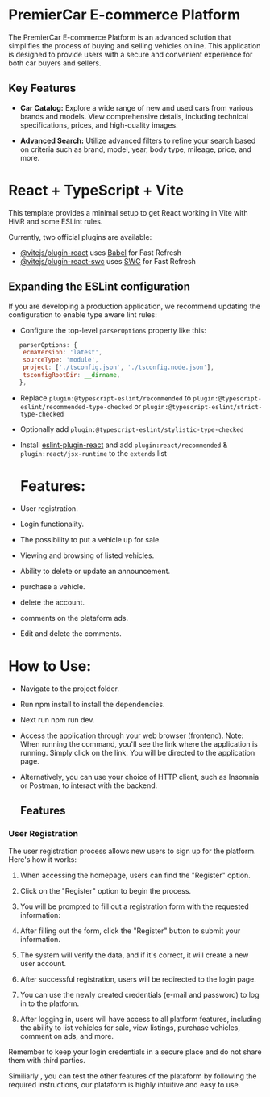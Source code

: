 # PremierCar E-commerce Platform

The PremierCar E-commerce Platform is an advanced solution that simplifies the process of buying and selling vehicles online. This application is designed to provide users with a secure and convenient experience for both car buyers and sellers.

## Key Features

- **Car Catalog:** Explore a wide range of new and used cars from various brands and models. View comprehensive details, including technical specifications, prices, and high-quality images.

- **Advanced Search:** Utilize advanced filters to refine your search based on criteria such as brand, model, year, body type, mileage, price, and more.
 
# React + TypeScript + Vite

This template provides a minimal setup to get React working in Vite with HMR and some ESLint rules.

Currently, two official plugins are available:

- [@vitejs/plugin-react](https://github.com/vitejs/vite-plugin-react/blob/main/packages/plugin-react/README.md) uses [Babel](https://babeljs.io/) for Fast Refresh
- [@vitejs/plugin-react-swc](https://github.com/vitejs/vite-plugin-react-swc) uses [SWC](https://swc.rs/) for Fast Refresh

## Expanding the ESLint configuration

If you are developing a production application, we recommend updating the configuration to enable type aware lint rules:

- Configure the top-level `parserOptions` property like this:

```js
   parserOptions: {
    ecmaVersion: 'latest',
    sourceType: 'module',
    project: ['./tsconfig.json', './tsconfig.node.json'],
    tsconfigRootDir: __dirname,
   },
```

- Replace `plugin:@typescript-eslint/recommended` to `plugin:@typescript-eslint/recommended-type-checked` or `plugin:@typescript-eslint/strict-type-checked`
- Optionally add `plugin:@typescript-eslint/stylistic-type-checked`
- Install [eslint-plugin-react](https://github.com/jsx-eslint/eslint-plugin-react) and add `plugin:react/recommended` & `plugin:react/jsx-runtime` to the `extends` list

   # Features:

- User registration.
- Login functionality.
- The possibility to put a vehicle up for sale.
- Viewing and browsing of listed vehicles.
- Ability to delete or update an announcement.
- purchase a vehicle.
- delete the account.
- comments on the plataform ads.
- Edit and delete the comments.
  
# How to Use:
- Navigate to the project folder.
- Run npm install to install the dependencies.
- Next run npm run dev.
- Access the application through your web browser (frontend).
Note: When running the command, you'll see the link where the application is running. Simply click on the link.
You will be directed to the application page.
- Alternatively, you can use your choice of HTTP client, such as Insomnia or Postman, to interact with the backend.

  ## Features

### User Registration

The user registration process allows new users to sign up for the platform. Here's how it works:

1. When accessing the homepage, users can find the "Register" option.

2. Click on the "Register" option to begin the process.

3. You will be prompted to fill out a registration form with the requested information:

4. After filling out the form, click the "Register" button to submit your information.

5. The system will verify the data, and if it's correct, it will create a new user account.

6. After successful registration, users will be redirected to the login page.

7. You can use the newly created credentials (e-mail and password) to log in to the platform.

8. After logging in, users will have access to all platform features, including the ability to list vehicles for sale, view listings, purchase vehicles, comment on ads, and more.

Remember to keep your login credentials in a secure place and do not share them with third parties.

Similiarly , you can test the other features  of the plataform by following the required instructions, our plataform is highly intuitive and easy to use.



 





